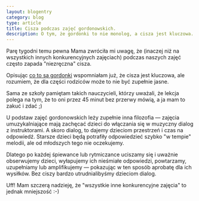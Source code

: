 ```yaml
---
layout: blogentry
category: blog
type: article
title: Cisza podczas zajęć gordonowskich.
description: O tym, że gordonki to nie monolog, a cisza jest kluczowa.
---
```


Parę tygodni temu pewna Mama zwróciła mi uwagę, że (inaczej niż na wszystkich innych konkurencyjnych zajęciach) podczas naszych zajęć często zapada "niezręczna" cisza.

Opisując [co to są gordonki](/blog/2017/01/21/co-to-sa-gordonki) wspomniałam już, że cisza jest kluczowa, ale rozumiem, że dla części rodziców może to nie być zupełnie jasne.  

Sama ze szkoły pamiętam takich nauczycieli, którzy uważali, że lekcja polega na tym, że to oni przez 45 minut bez przerwy mówią, a ja mam to zakuć i zdać ;)

U podstaw zajęć gordonowskich leży zupełnie inna filozofia &mdash; zajęcia umuzykalniające mają zachęcać dzieci do włączania się w muzyczny dialog z instruktorami. A skoro dialog, to dajemy dzieciom przestrzeń i czas na odpowiedź. Starsze dzieci będą potrafiły odpowiedzieć szybko "w tempie" melodii, ale od młodszych tego nie oczekujemy. 

Dlatego po każdej śpiewance lub rytmiczance uciszamy się i uważnie obserwujemy dzieci, wyłapujemy ich nieśmiałe odpowiedzi, powtarzamy, uzupełniamy lub amplifikujemy &mdash; pokazując w ten sposób aprobatę dla ich wysiłków. Bez ciszy bardzo utrudnialibyśmy dzieciom dialog.


Uff! Mam szczerą nadzieję, że "wszystkie inne konkurencyjne zajęcia" to jednak mniejszość :-)
